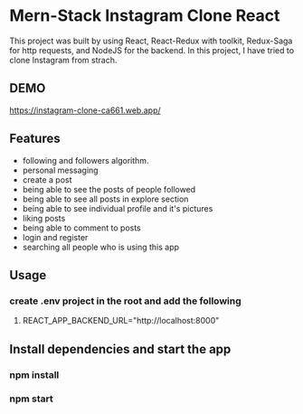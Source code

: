 # Mern-Stack Instagram Clone React

This project was built by using React, React-Redux with toolkit, Redux-Saga for http requests, and NodeJS for the backend.
In this project, I have tried to clone Instagram from strach.

## DEMO

https://instagram-clone-ca661.web.app/

## Features

* following and followers algorithm.
* personal messaging
* create a post
* being able to see the posts of people followed
* being able to see all posts in explore section
* being able to see individual profile and it's pictures
* liking posts
* being able to comment to posts
* login and register
* searching all people who is using this app

## Usage

### create .env project in the root and add the following

1. REACT_APP_BACKEND_URL="http://localhost:8000"

## Install dependencies and start the app

### npm install
### npm start
